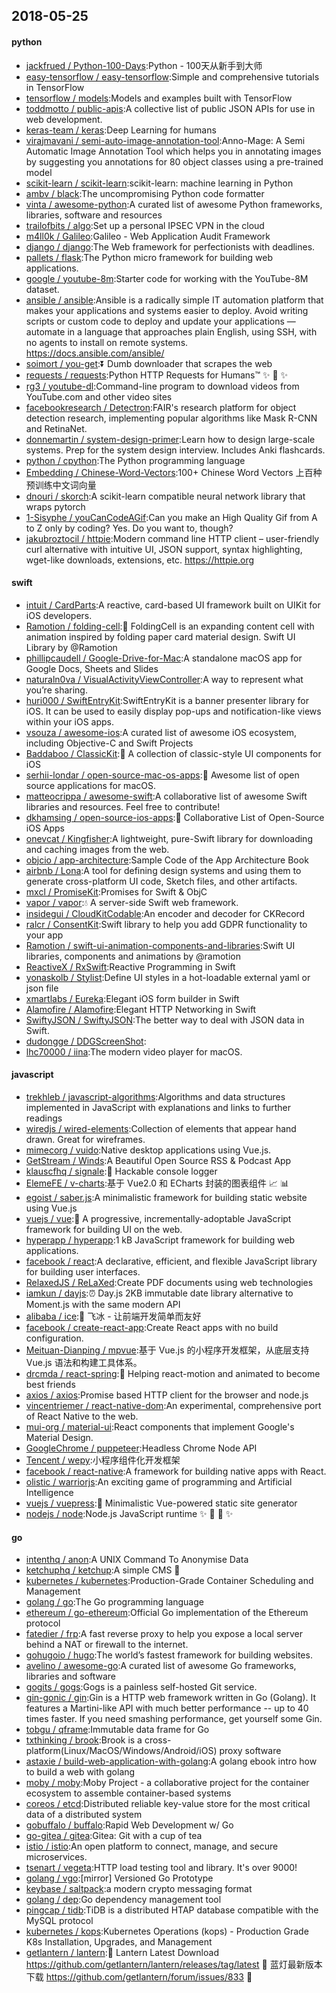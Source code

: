 ## 2018-05-25

#### python
* [jackfrued / Python-100-Days](https://github.com/jackfrued/Python-100-Days):Python - 100天从新手到大师
* [easy-tensorflow / easy-tensorflow](https://github.com/easy-tensorflow/easy-tensorflow):Simple and comprehensive tutorials in TensorFlow
* [tensorflow / models](https://github.com/tensorflow/models):Models and examples built with TensorFlow
* [toddmotto / public-apis](https://github.com/toddmotto/public-apis):A collective list of public JSON APIs for use in web development.
* [keras-team / keras](https://github.com/keras-team/keras):Deep Learning for humans
* [virajmavani / semi-auto-image-annotation-tool](https://github.com/virajmavani/semi-auto-image-annotation-tool):Anno-Mage: A Semi Automatic Image Annotation Tool which helps you in annotating images by suggesting you annotations for 80 object classes using a pre-trained model
* [scikit-learn / scikit-learn](https://github.com/scikit-learn/scikit-learn):scikit-learn: machine learning in Python
* [ambv / black](https://github.com/ambv/black):The uncompromising Python code formatter
* [vinta / awesome-python](https://github.com/vinta/awesome-python):A curated list of awesome Python frameworks, libraries, software and resources
* [trailofbits / algo](https://github.com/trailofbits/algo):Set up a personal IPSEC VPN in the cloud
* [m4ll0k / Galileo](https://github.com/m4ll0k/Galileo):Galileo - Web Application Audit Framework
* [django / django](https://github.com/django/django):The Web framework for perfectionists with deadlines.
* [pallets / flask](https://github.com/pallets/flask):The Python micro framework for building web applications.
* [google / youtube-8m](https://github.com/google/youtube-8m):Starter code for working with the YouTube-8M dataset.
* [ansible / ansible](https://github.com/ansible/ansible):Ansible is a radically simple IT automation platform that makes your applications and systems easier to deploy. Avoid writing scripts or custom code to deploy and update your applications — automate in a language that approaches plain English, using SSH, with no agents to install on remote systems. https://docs.ansible.com/ansible/
* [soimort / you-get](https://github.com/soimort/you-get):⏬
Dumb downloader that scrapes the web
* [requests / requests](https://github.com/requests/requests):Python HTTP Requests for Humans™
✨
🍰
✨
* [rg3 / youtube-dl](https://github.com/rg3/youtube-dl):Command-line program to download videos from YouTube.com and other video sites
* [facebookresearch / Detectron](https://github.com/facebookresearch/Detectron):FAIR's research platform for object detection research, implementing popular algorithms like Mask R-CNN and RetinaNet.
* [donnemartin / system-design-primer](https://github.com/donnemartin/system-design-primer):Learn how to design large-scale systems. Prep for the system design interview. Includes Anki flashcards.
* [python / cpython](https://github.com/python/cpython):The Python programming language
* [Embedding / Chinese-Word-Vectors](https://github.com/Embedding/Chinese-Word-Vectors):100+ Chinese Word Vectors 上百种预训练中文词向量
* [dnouri / skorch](https://github.com/dnouri/skorch):A scikit-learn compatible neural network library that wraps pytorch
* [1-Sisyphe / youCanCodeAGif](https://github.com/1-Sisyphe/youCanCodeAGif):Can you make an High Quality Gif from A to Z only by coding? Yes. Do you want to, though?
* [jakubroztocil / httpie](https://github.com/jakubroztocil/httpie):Modern command line HTTP client – user-friendly curl alternative with intuitive UI, JSON support, syntax highlighting, wget-like downloads, extensions, etc. https://httpie.org

#### swift
* [intuit / CardParts](https://github.com/intuit/CardParts):A reactive, card-based UI framework built on UIKit for iOS developers.
* [Ramotion / folding-cell](https://github.com/Ramotion/folding-cell):📃
FoldingCell is an expanding content cell with animation inspired by folding paper card material design. Swift UI Library by @Ramotion
* [phillipcaudell / Google-Drive-for-Mac](https://github.com/phillipcaudell/Google-Drive-for-Mac):A standalone macOS app for Google Docs, Sheets and Slides
* [naturaln0va / VisualActivityViewController](https://github.com/naturaln0va/VisualActivityViewController):A way to represent what you’re sharing.
* [huri000 / SwiftEntryKit](https://github.com/huri000/SwiftEntryKit):SwiftEntryKit is a banner presenter library for iOS. It can be used to easily display pop-ups and notification-like views within your iOS apps.
* [vsouza / awesome-ios](https://github.com/vsouza/awesome-ios):A curated list of awesome iOS ecosystem, including Objective-C and Swift Projects
* [Baddaboo / ClassicKit](https://github.com/Baddaboo/ClassicKit):💾
A collection of classic-style UI components for iOS
* [serhii-londar / open-source-mac-os-apps](https://github.com/serhii-londar/open-source-mac-os-apps):🚀
Awesome list of open source applications for macOS.
* [matteocrippa / awesome-swift](https://github.com/matteocrippa/awesome-swift):A collaborative list of awesome Swift libraries and resources. Feel free to contribute!
* [dkhamsing / open-source-ios-apps](https://github.com/dkhamsing/open-source-ios-apps):📱
Collaborative List of Open-Source iOS Apps
* [onevcat / Kingfisher](https://github.com/onevcat/Kingfisher):A lightweight, pure-Swift library for downloading and caching images from the web.
* [objcio / app-architecture](https://github.com/objcio/app-architecture):Sample Code of the App Architecture Book
* [airbnb / Lona](https://github.com/airbnb/Lona):A tool for defining design systems and using them to generate cross-platform UI code, Sketch files, and other artifacts.
* [mxcl / PromiseKit](https://github.com/mxcl/PromiseKit):Promises for Swift & ObjC
* [vapor / vapor](https://github.com/vapor/vapor):💧
A server-side Swift web framework.
* [insidegui / CloudKitCodable](https://github.com/insidegui/CloudKitCodable):An encoder and decoder for CKRecord
* [ralcr / ConsentKit](https://github.com/ralcr/ConsentKit):Swift library to help you add GDPR functionality to your app
* [Ramotion / swift-ui-animation-components-and-libraries](https://github.com/Ramotion/swift-ui-animation-components-and-libraries):Swift UI libraries, components and animations by @ramotion
* [ReactiveX / RxSwift](https://github.com/ReactiveX/RxSwift):Reactive Programming in Swift
* [yonaskolb / Stylist](https://github.com/yonaskolb/Stylist):Define UI styles in a hot-loadable external yaml or json file
* [xmartlabs / Eureka](https://github.com/xmartlabs/Eureka):Elegant iOS form builder in Swift
* [Alamofire / Alamofire](https://github.com/Alamofire/Alamofire):Elegant HTTP Networking in Swift
* [SwiftyJSON / SwiftyJSON](https://github.com/SwiftyJSON/SwiftyJSON):The better way to deal with JSON data in Swift.
* [dudongge / DDGScreenShot](https://github.com/dudongge/DDGScreenShot):
* [lhc70000 / iina](https://github.com/lhc70000/iina):The modern video player for macOS.

#### javascript
* [trekhleb / javascript-algorithms](https://github.com/trekhleb/javascript-algorithms):Algorithms and data structures implemented in JavaScript with explanations and links to further readings
* [wiredjs / wired-elements](https://github.com/wiredjs/wired-elements):Collection of elements that appear hand drawn. Great for wireframes.
* [mimecorg / vuido](https://github.com/mimecorg/vuido):Native desktop applications using Vue.js.
* [GetStream / Winds](https://github.com/GetStream/Winds):A Beautiful Open Source RSS & Podcast App
* [klauscfhq / signale](https://github.com/klauscfhq/signale):👋
Hackable console logger
* [ElemeFE / v-charts](https://github.com/ElemeFE/v-charts):基于 Vue2.0 和 ECharts 封装的图表组件
📈
📊
* [egoist / saber.js](https://github.com/egoist/saber.js):A minimalistic framework for building static website using Vue.js
* [vuejs / vue](https://github.com/vuejs/vue):🖖
A progressive, incrementally-adoptable JavaScript framework for building UI on the web.
* [hyperapp / hyperapp](https://github.com/hyperapp/hyperapp):1 kB JavaScript framework for building web applications.
* [facebook / react](https://github.com/facebook/react):A declarative, efficient, and flexible JavaScript library for building user interfaces.
* [RelaxedJS / ReLaXed](https://github.com/RelaxedJS/ReLaXed):Create PDF documents using web technologies
* [iamkun / dayjs](https://github.com/iamkun/dayjs):⏰
Day.js 2KB immutable date library alternative to Moment.js with the same modern API
* [alibaba / ice](https://github.com/alibaba/ice):🚀
飞冰 - 让前端开发简单而友好
* [facebook / create-react-app](https://github.com/facebook/create-react-app):Create React apps with no build configuration.
* [Meituan-Dianping / mpvue](https://github.com/Meituan-Dianping/mpvue):基于 Vue.js 的小程序开发框架，从底层支持 Vue.js 语法和构建工具体系。
* [drcmda / react-spring](https://github.com/drcmda/react-spring):🙌
Helping react-motion and animated to become best friends
* [axios / axios](https://github.com/axios/axios):Promise based HTTP client for the browser and node.js
* [vincentriemer / react-native-dom](https://github.com/vincentriemer/react-native-dom):An experimental, comprehensive port of React Native to the web.
* [mui-org / material-ui](https://github.com/mui-org/material-ui):React components that implement Google's Material Design.
* [GoogleChrome / puppeteer](https://github.com/GoogleChrome/puppeteer):Headless Chrome Node API
* [Tencent / wepy](https://github.com/Tencent/wepy):小程序组件化开发框架
* [facebook / react-native](https://github.com/facebook/react-native):A framework for building native apps with React.
* [olistic / warriorjs](https://github.com/olistic/warriorjs):An exciting game of programming and Artificial Intelligence
* [vuejs / vuepress](https://github.com/vuejs/vuepress):📝
Minimalistic Vue-powered static site generator
* [nodejs / node](https://github.com/nodejs/node):Node.js JavaScript runtime
✨
🐢
🚀
✨

#### go
* [intenthq / anon](https://github.com/intenthq/anon):A UNIX Command To Anonymise Data
* [ketchuphq / ketchup](https://github.com/ketchuphq/ketchup):A simple CMS
🍅
* [kubernetes / kubernetes](https://github.com/kubernetes/kubernetes):Production-Grade Container Scheduling and Management
* [golang / go](https://github.com/golang/go):The Go programming language
* [ethereum / go-ethereum](https://github.com/ethereum/go-ethereum):Official Go implementation of the Ethereum protocol
* [fatedier / frp](https://github.com/fatedier/frp):A fast reverse proxy to help you expose a local server behind a NAT or firewall to the internet.
* [gohugoio / hugo](https://github.com/gohugoio/hugo):The world’s fastest framework for building websites.
* [avelino / awesome-go](https://github.com/avelino/awesome-go):A curated list of awesome Go frameworks, libraries and software
* [gogits / gogs](https://github.com/gogits/gogs):Gogs is a painless self-hosted Git service.
* [gin-gonic / gin](https://github.com/gin-gonic/gin):Gin is a HTTP web framework written in Go (Golang). It features a Martini-like API with much better performance -- up to 40 times faster. If you need smashing performance, get yourself some Gin.
* [tobgu / qframe](https://github.com/tobgu/qframe):Immutable data frame for Go
* [txthinking / brook](https://github.com/txthinking/brook):Brook is a cross-platform(Linux/MacOS/Windows/Android/iOS) proxy software
* [astaxie / build-web-application-with-golang](https://github.com/astaxie/build-web-application-with-golang):A golang ebook intro how to build a web with golang
* [moby / moby](https://github.com/moby/moby):Moby Project - a collaborative project for the container ecosystem to assemble container-based systems
* [coreos / etcd](https://github.com/coreos/etcd):Distributed reliable key-value store for the most critical data of a distributed system
* [gobuffalo / buffalo](https://github.com/gobuffalo/buffalo):Rapid Web Development w/ Go
* [go-gitea / gitea](https://github.com/go-gitea/gitea):Gitea: Git with a cup of tea
* [istio / istio](https://github.com/istio/istio):An open platform to connect, manage, and secure microservices.
* [tsenart / vegeta](https://github.com/tsenart/vegeta):HTTP load testing tool and library. It's over 9000!
* [golang / vgo](https://github.com/golang/vgo):[mirror] Versioned Go Prototype
* [keybase / saltpack](https://github.com/keybase/saltpack):a modern crypto messaging format
* [golang / dep](https://github.com/golang/dep):Go dependency management tool
* [pingcap / tidb](https://github.com/pingcap/tidb):TiDB is a distributed HTAP database compatible with the MySQL protocol
* [kubernetes / kops](https://github.com/kubernetes/kops):Kubernetes Operations (kops) - Production Grade K8s Installation, Upgrades, and Management
* [getlantern / lantern](https://github.com/getlantern/lantern):🔴
Lantern Latest Download https://github.com/getlantern/lantern/releases/tag/latest
🔴
蓝灯最新版本下载 https://github.com/getlantern/forum/issues/833
🔴
